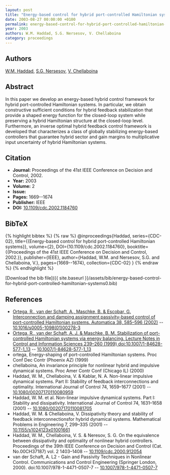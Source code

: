 ```yaml
---
layout: post
title: "Energy-based control for hybrid port-controlled Hamiltonian systems"
date: 2003-08-27 00:00:00 +0100
permalink: energy-based-control-for-hybrid-port-controlled-hamiltonian-systems0
year: 2003
authors: W.M. Haddad, S.G. Nersesov, V. Chellaboina
category: proceedings
---
```

 
## Authors
[W.M. Haddad](authors/wassim-m-haddad), [S.G. Nersesov](authors/sergey-g-nersesov), [V. Chellaboina](authors/vijaysekhar-chellaboina)
 
## Abstract
In this paper we develop an energy-based hybrid control framework for hybrid port-controlled Hamiltonian systems. In particular, we obtain constructive sufficient conditions for hybrid feedback stabilization that provide a shaped energy function for the closed-loop system while preserving a hybrid Hamiltonian structure at the closed-loop level. Furthermore, an inverse optimal hybrid feedback control framework is developed that characterizes a class of globally stabilizing energy-based controllers that guarantee hybrid sector and gain margins to multiplicative input uncertainty of hybrid Hamiltonian systems.
 
## Citation
- **Journal:** Proceedings of the 41st IEEE Conference on Decision and Control, 2002.
- **Year:** 2003
- **Volume:** 2
- **Issue:** 
- **Pages:** 1669--1674
- **Publisher:** IEEE
- **DOI:** [10.1109/cdc.2002.1184760](https://doi.org/10.1109/cdc.2002.1184760)
 
## BibTeX
{% highlight bibtex %}
{% raw %}
@inproceedings{Haddad,
  series={CDC-02},
  title={{Energy-based control for hybrid port-controlled Hamiltonian systems}},
  volume={2},
  DOI={10.1109/cdc.2002.1184760},
  booktitle={{Proceedings of the 41st IEEE Conference on Decision and Control, 2002.}},
  publisher={IEEE},
  author={Haddad, W.M. and Nersesov, S.G. and Chellaboina, V.},
  pages={1669--1674},
  collection={CDC-02}
}
{% endraw %}
{% endhighlight %}
 
[Download the bib file]({{ site.baseurl }}/assets/bib/energy-based-control-for-hybrid-port-controlled-hamiltonian-systems0.bib)
 
## References
- [Ortega, R., van der Schaft, A., Maschke, B. & Escobar, G. Interconnection and damping assignment passivity-based control of port-controlled Hamiltonian systems. Automatica 38, 585–596 (2002)](interconnection-and-damping-assignment-passivity-based-control-of-port-controlled-hamiltonian-systems) -- [10.1016/s0005-1098(01)00278-3](https://doi.org/10.1016/s0005-1098(01)00278-3)
- [Ortega, R., van der Schaft, A. J. & Maschke, B. M. Stabilization of port-controlled Hamiltonian systems via energy balancing. Lecture Notes in Control and Information Sciences 239–260 (1999) doi:10.1007/1-84628-577-1_13](stabilization-of-port-controlled-hamiltonian-systems-via-energy-balancing) -- [10.1007/1-84628-577-1_13](https://doi.org/10.1007/1-84628-577-1_13)
- ortega, Energy-shaping of port-controlled Hamiltonian systems. Proc Conf Dec Contr (Phoenix AZ) (1999)
- chellaboina, An invariance principle for nonlinear hybrid and impulsive dynamical systems. Proc Amer Contr Conf (Chicago IL) (2000)
- Haddad, W. M., Chellaboina, V. & Kablar, N. A. Non-linear impulsive dynamical systems. Part II: Stability of feedback interconnections and optimality. International Journal of Control 74, 1659–1677 (2001) -- [10.1080/00207170110080959](https://doi.org/10.1080/00207170110080959)
- Haddad, W. M. et al. Non-linear impulsive dynamical systems. Part I: Stability and dissipativity. International Journal of Control 74, 1631–1658 (2001) -- [10.1080/00207170110081705](https://doi.org/10.1080/00207170110081705)
- Haddad, W. M. & Chellaboina, V. Dissipativity theory and stability of feedback interconnectionsfor hybrid dynamical systems. Mathematical Problems in Engineering 7, 299–335 (2001) -- [10.1155/s1024123x01001661](https://doi.org/10.1155/s1024123x01001661)
- Haddad, W. M., Chellaboina, V. S. & Neresov, S. G. On the equivalence between dissipativity and optimality of nonlinear hybrid controllers. Proceedings of the 39th IEEE Conference on Decision and Control (Cat. No.00CH37187) vol. 2 1403–1408 -- [10.1109/cdc.2000.912054](https://doi.org/10.1109/cdc.2000.912054)
- van der Schaft, A. L2 - Gain and Passivity Techniques in Nonlinear Control. Communications and Control Engineering (Springer London, 2000). doi:10.1007/978-1-4471-0507-7 -- [10.1007/978-1-4471-0507-7](https://doi.org/10.1007/978-1-4471-0507-7)

